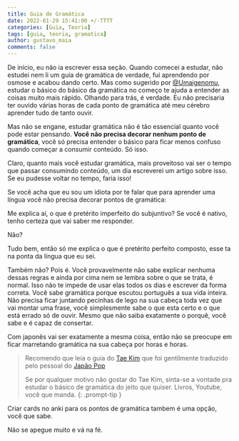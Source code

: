 ```yaml
---
title: Guia de Gramática
date: 2022-01-29 15:41:00 +/-TTTT
categories: [Guia, Teoria]
tags: [guia, teoria, gramatica]
author: gustavo_maia
comments: false
---
```


De início, eu não ia escrever essa seção. Quando comecei a estudar, não estudei nem li um guia de gramática de verdade, fui aprendendo por osmose e acabou dando certo. Mas como sugerido por [@Umaigenomu](https://twitter.com/Umaigenomu), estudar o básico do básico da gramática no começo te ajuda a entender as coisas muito mais rápido. Olhando para trás, é verdade. Eu não precisaria ter ouvido várias horas de cada ponto de gramática até meu cérebro aprender tudo de tanto ouvir.

Mas não se engane, estudar gramática não é tão essencial quanto você pode estar pensando. **Você não precisa decorar nenhum ponto de gramática**, você só precisa entender o básico para ficar menos confuso quando começar a consumir conteúdo. Só isso.

Claro, quanto mais você estudar gramática, mais proveitoso vai ser o tempo que passar consumindo conteúdo, um dia escreverei um artigo sobre isso. Se eu pudesse voltar no tempo, faria isso!

Se você acha que eu sou um idiota por te falar que para aprender uma língua você não precisa decorar pontos de gramática:

Me explica aí, o que é pretérito imperfeito do subjuntivo? Se você é nativo, tenho certeza que vai saber me responder.

Não?

Tudo bem, então só me explica o que é pretérito perfeito composto, esse ta na ponta da língua que eu sei.

Também não? Pois é. Você provavelmente não sabe explicar nenhuma dessas regras e ainda por cima nem se lembra sobre o que se trata, é normal. Isso não te impede de usar elas todos os dias e escrever da forma correta. Você sabe gramática porque escutou português a sua vida inteira. Não precisa ficar juntando pecinhas de lego na sua cabeça toda vez que vai montar uma frase, você simplesmente sabe o que esta certo e o que está errado só de ouvir. Mesmo que não saiba exatamente o porquê, você sabe e é capaz de consertar.

Com japonês vai ser exatamente a mesma coisa, então não se preocupe em ficar marretando gramática na sua cabeça por horas e horas. 

> Recomendo que leia o guia do [Tae Kim](https://docs.google.com/document/d/1-PvqBZxUzCkxBRw8PxUD4IlDrewP0j1B8EFxvKCBcXc/edit#) que foi gentilmente traduzido pelo pessoal do [Japão Pop](https://discord.gg/YyQxkzYfJh)
>
> Se por qualquer motivo não gostar do Tae Kim, sinta-se a vontade pra estudar o básico de gramática do jeito que quiser. Livros, Youtube, você que manda.
{: .prompt-tip }

Criar cards no anki para os pontos de gramática tambem é uma opção, você que sabe.

Não se apegue muito e vá na fé.